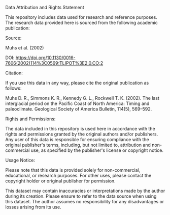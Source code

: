 Data Attribution and Rights Statement


This repository includes data used for research and reference purposes. The research data provided here is sourced from the following academic publication:


Source:

Muhs et al. (2002)

DOI: https://doi.org/10.1130/0016-7606(2002)114%3C0569:TLIPOT%3E2.0.CO;2

Citation:

If you use this data in any way, please cite the original publication as follows:

Muhs D. R., Simmons K. R., Kennedy G. L., Rockwell T. K. (2002). The last interglacial period on the Pacific Coast of North America: Timing and paleoclimate. Geological Society of America Bulletin, 114(5), 569–592.

Rights and Permissions:

The data included in this repository is used here in accordance with the rights and permissions granted by the original authors and/or publishers. Any user of this data is responsible for ensuring compliance with the original publisher's terms, including, but not limited to, attribution and non-commercial use, as specified by the publisher's license or copyright notice.

Usage Notice:

Please note that this data is provided solely for non-commercial, educational, or research purposes. For other uses, please contact the copyright holder or original publisher for permission.

This dataset may contain inaccuracies or interpretations made by the author during its creation. Please ensure to refer to the data source when using this dataset. The author assumes no responsibility for any disadvantages or losses arising from its use.
